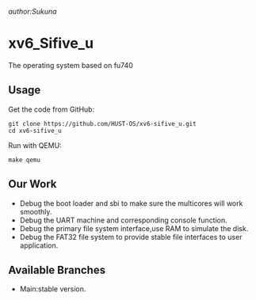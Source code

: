 *author:Sukuna*

# xv6_Sifive_u

The operating system based on fu740

## Usage

Get the code from GitHub:

```
git clone https://github.com/HUST-OS/xv6-sifive_u.git
cd xv6-sifive_u
```

Run with QEMU:

```
make qemu
```

## Our Work

- Debug the boot loader and sbi to make sure the multicores will work smoothly.
- Debug the UART machine and corresponding console function.
- Debug the primary file system interface,use RAM to simulate the disk.
- Debug the FAT32 file system to provide stable file interfaces to user application.

## Available Branches

- Main:stable version.